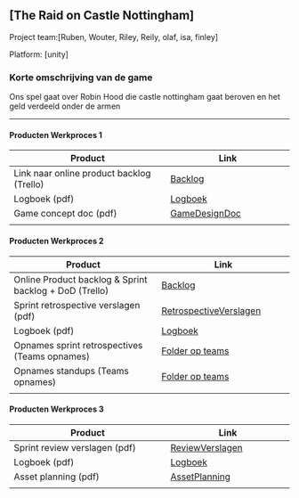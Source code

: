 ## [The Raid on Castle Nottingham]
Project team:[Ruben, Wouter, Riley, Reily, olaf, isa, finley]

Platform:
[unity]

### Korte omschrijving van de game
Ons spel gaat over Robin Hood die castle nottingham gaat beroven en het geld verdeeld onder de armen

---
#### Producten Werkproces 1
| Product  | Link |
| ------ |  ------ |
| Link naar online product backlog (Trello) | [Backlog]
| Logboek (pdf)                             | [Logboek]
| Game concept doc (pdf)                    | [GameDesignDoc]
|<img width=500/>|<img width=300/>|
   
#### Producten Werkproces 2
| Product  | Link |
| ------ |  ------ |
| Online Product backlog & Sprint backlog + DoD (Trello)    | [Backlog]
| Sprint retrospective verslagen (pdf)                      | [RetrospectiveVerslagen]
| Logboek (pdf)                                             | [Logboek]
| Opnames sprint retrospectives (Teams opnames)             | [Folder op teams]
| Opnames standups (Teams opnames)                          | [Folder op teams]
|<img width=500/>|<img width=300/>|
   
#### Producten Werkproces 3
| Product  | Link |
| ------ |  ------ |
| Sprint review verslagen (pdf)         | [ReviewVerslagen]
| Logboek (pdf)                         | [Logboek]
| Asset planning (pdf)                  | [AssetPlanning]
|<img width=500/>|<img width=300/>|

   [Backlog]: <https://trello.com/b/793py92Y/mythe>
   [Logboek]: <https://trello.com/b/LrU0dy5l/mythe-logboek>
   [GameDesignDoc]: <https://github.com/BerendWeij/agp_inlever_template/blob/master/producten/GameDesignDoc.pdf>
   [RetrospectiveVerslagen]: <https://github.com/BerendWeij/agp_inlever_template/blob/master/producten/RetrospectiveVerslagen.pdf>
   [ReviewVerslagen]: <https://github.com/rzfvansuijdam/agp_inlever_template/blob/master/producten/ReviewVerslagen.pdf>
   [Folder op teams]: <https://teams.microsoft.com/_#/school/files/Team%2011?threadId=19%3A816fc2b3f6174c889893e55b6c295356%40thread.tacv2&replyChainId=1624263335371&ctx=channel&context=Team%252011&rootfolder=%252Fteams%252FMytheGDGA2021-Team11%252FGedeelde%2520documenten%252FTeam%252011>
   [AssetPlanning]: <https://github.com/BerendWeij/agp_inlever_template/blob/master/producten/AssetPlanning.pdf>
   

